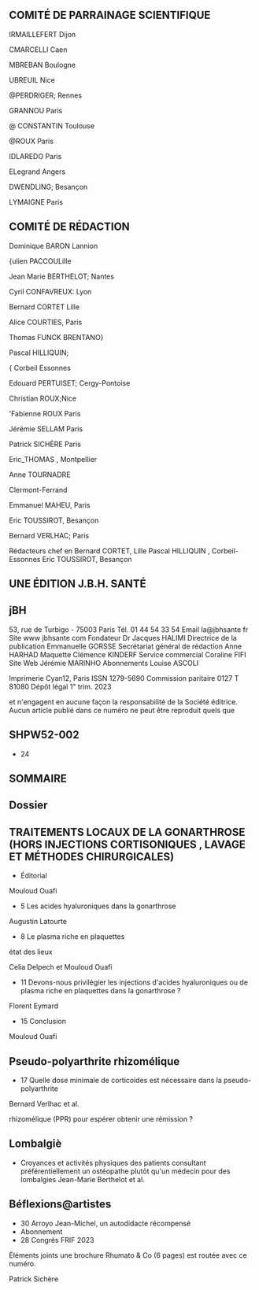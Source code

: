 ## COMITÉ DE PARRAINAGE SCIENTIFIQUE

IRMAILLEFERT Dijon

CMARCELLI Caen

MBREBAN Boulogne

UBREUIL Nice

@PERDRIGER; Rennes

GRANNOU Paris

@ CONSTANTIN Toulouse

@ROUX Paris

IDLAREDO Paris

ELegrand Angers

DWENDLING; Besançon

LYMAIGNE Paris

## COMITÉ DE RÉDACTION

Dominique BARON Lannion

{ulien PACCOULille

Jean Marie BERTHELOT; Nantes

Cyril CONFAVREUX: Lyon

Bernard CORTET Lille

Alice COURTIES, Paris

Thomas FUNCK BRENTANO}

Pascal HILLIQUIN;

{ Corbeil Essonnes

Edouard PERTUISET; Cergy-Pontoise

Christian ROUX;Nice

'Fabienne ROUX Paris

Jérëmie SELLAM Paris

Patrick SICHÈRE Paris

Eric\_THOMAS , Montpellier

Anne TOURNADRE

Clermont-Ferrand

Emmanuel MAHEU, Paris

Eric TOUSSIROT, Besançon

Bernard VERLHAC; Paris

Rédacteurs chef en Bernard CORTET, Lille Pascal HILLIQUIN , Corbeil-Essonnes Eric TOUSSIROT, Besançon

## UNE ÉDITION J.B.H. SANTÉ

## jBH

53, rue de Turbigo - 75003 Paris Tél. 01 44 54 33 54 Email la@jbhsante fr Site www jbhsante com Fondateur Dr Jacques HALIMI Directrice de la publication Emmanuelle GORSSE Secrétariat général de rédaction Anne HARHAD Maquette Clémence KINDERF Service commercial Coraline FIFI Site Web Jérémie MARINHO Abonnements Louise ASCOLI

Imprimerie Cyan12, Paris ISSN 1279-5690 Commission paritaire 0127 T 81080 Dépôt légal 1" trim. 2023

et n'engagent en aucune façon la responsabilité de la Société éditrice. Aucun article publié dans ce numéro ne peut être reproduit quels que

## SHPW52-002

- 24

## SOMMAIRE

## Dossier

## TRAITEMENTS LOCAUX DE LA GONARTHROSE (HORS INJECTIONS CORTISONIQUES , LAVAGE ET MÉTHODES CHIRURGICALES)

- Éditorial

Mouloud Ouafi

- 5 Les acides hyaluroniques dans la gonarthrose

Augustin Latourte

- 8 Le plasma riche en plaquettes

état des lieux

Celia Delpech et Mouloud Ouafi

- 11 Devons-nous privilégier les injections d'acides hyaluroniques ou de plasma riche en plaquettes dans la gonarthrose ?

Florent Eymard

- 15 Conclusion

Mouloud Ouafi

## Pseudo-polyarthrite rhizomélique

- 17 Quelle dose minimale de corticoides est nécessaire dans la pseudo-polyarthrite

Bernard Verlhac et al.

rhizomélique (PPR) pour espérer obtenir une rémission ?

## Lombalgiè

- Croyances et activités physiques des patients consultant préférentiellement un ostéopathe plutôt qu'un médecin pour des lombalgies Jean-Marie Berthelot et al.

## Béflexions@artistes

- 30 Arroyo Jean-Michel, un autodidacte récompensé
- Abonnement
- 28 Congrès FRIF 2023

Éléments joints une brochure Rhumato &amp; Co (6 pages) est routée avec ce numéro.

Patrick Sichère